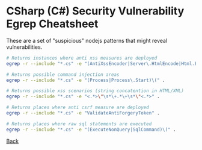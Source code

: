 # CSharp (C#) Security Vulnerability Egrep Cheatsheet

These are a set of "suspicious" nodejs patterns that might reveal vulnerabilities.

```bash
# Returns instances where anti xss measures are deployed
egrep -r --include "*.cs" -e "(AntiXssEncoder|Server\.HtmlEncode|Html.Encode)" .

# Returns possible command injection areas
egrep -r --include "*.cs" -e "(Process|Process\.Start)\(" .

# Returns possible xss scenarios (string concatention in HTML/XML)
egrep -r --include "*.cs" -e "<.*>\"\s*\+.*\+\s*\"<.*>" .

# Returns places where anti csrf measure are deployed
egrep -r --include "*.cs" -e "ValidateAntiForgeryToken" .

# Returns places where raw sql statements are executed
egrep -r --include "*.cs" -e "(ExecuteNonQuery|SqlCommand)\(" .
```

[Back](https://nstarke.github.io/)